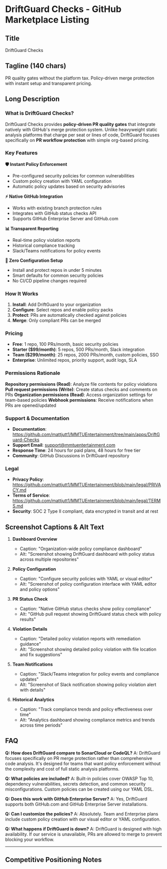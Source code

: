 # DriftGuard Checks - GitHub Marketplace Listing

## Title
DriftGuard Checks

## Tagline (140 chars)
PR quality gates without the platform tax. Policy-driven merge protection with instant setup and transparent pricing.

## Long Description

### What is DriftGuard Checks?

DriftGuard Checks provides **policy-driven PR quality gates** that integrate natively with GitHub's merge protection system. Unlike heavyweight static analysis platforms that charge per seat or lines of code, DriftGuard focuses specifically on **PR workflow protection** with simple org-based pricing.

### Key Features

**🛡️ Instant Policy Enforcement**
- Pre-configured security policies for common vulnerabilities
- Custom policy creation with YAML configuration
- Automatic policy updates based on security advisories

**⚡ Native GitHub Integration**
- Works with existing branch protection rules
- Integrates with GitHub status checks API
- Supports GitHub Enterprise Server and GitHub.com

**📊 Transparent Reporting**
- Real-time policy violation reports
- Historical compliance tracking
- Slack/Teams notifications for policy events

**🔧 Zero Configuration Setup**
- Install and protect repos in under 5 minutes
- Smart defaults for common security policies
- No CI/CD pipeline changes required

### How It Works

1. **Install**: Add DriftGuard to your organization
2. **Configure**: Select repos and enable policy packs
3. **Protect**: PRs are automatically checked against policies
4. **Merge**: Only compliant PRs can be merged

### Pricing

- **Free**: 1 repo, 100 PRs/month, basic security policies
- **Starter ($99/month)**: 5 repos, 500 PRs/month, Slack integration
- **Team ($299/month)**: 25 repos, 2000 PRs/month, custom policies, SSO
- **Enterprise**: Unlimited repos, priority support, audit logs, SLA

### Permissions Rationale

**Repository permissions (Read)**: Analyze file contents for policy violations
**Pull request permissions (Write)**: Create status checks and comments on PRs
**Organization permissions (Read)**: Access organization settings for team-based policies
**Webhook permissions**: Receive notifications when PRs are opened/updated

### Support & Documentation

- **Documentation**: https://github.com/mattjutt1/MMTUEntertainment/tree/main/apps/DriftGuard-Checks
- **Support Email**: support@mmtuentertainment.com
- **Response Time**: 24 hours for paid plans, 48 hours for free tier
- **Community**: GitHub Discussions in DriftGuard repository

### Legal

- **Privacy Policy**: https://github.com/mattjutt1/MMTUEntertainment/blob/main/legal/PRIVACY.md
- **Terms of Service**: https://github.com/mattjutt1/MMTUEntertainment/blob/main/legal/TERMS.md
- **Security**: SOC 2 Type II compliant, data encrypted in transit and at rest

## Screenshot Captions & Alt Text

1. **Dashboard Overview**
   - Caption: "Organization-wide policy compliance dashboard"
   - Alt: "Screenshot showing DriftGuard dashboard with policy status across multiple repositories"

2. **Policy Configuration**
   - Caption: "Configure security policies with YAML or visual editor"
   - Alt: "Screenshot of policy configuration interface with YAML editor and policy options"

3. **PR Status Check**
   - Caption: "Native GitHub status checks show policy compliance"
   - Alt: "GitHub pull request showing DriftGuard status check with policy results"

4. **Violation Details**
   - Caption: "Detailed policy violation reports with remediation guidance"
   - Alt: "Screenshot showing detailed policy violation with file location and fix suggestions"

5. **Team Notifications**
   - Caption: "Slack/Teams integration for policy events and compliance updates"
   - Alt: "Screenshot of Slack notification showing policy violation alert with details"

6. **Historical Analytics**
   - Caption: "Track compliance trends and policy effectiveness over time"
   - Alt: "Analytics dashboard showing compliance metrics and trends across time periods"

## FAQ

**Q: How does DriftGuard compare to SonarCloud or CodeQL?**
A: DriftGuard focuses specifically on PR merge protection rather than comprehensive code analysis. It's designed for teams that want policy enforcement without the complexity and cost of full static analysis platforms.

**Q: What policies are included?**
A: Built-in policies cover OWASP Top 10, dependency vulnerabilities, secrets detection, and common security misconfigurations. Custom policies can be created using our YAML DSL.

**Q: Does this work with GitHub Enterprise Server?**
A: Yes, DriftGuard supports both GitHub.com and GitHub Enterprise Server installations.

**Q: Can I customize the policies?**
A: Absolutely. Team and Enterprise plans include custom policy creation with our visual editor or YAML configuration.

**Q: What happens if DriftGuard is down?**
A: DriftGuard is designed with high availability. If our service is unavailable, PRs are allowed to merge to prevent blocking your workflow.

---

## Competitive Positioning Notes

<!-- SonarCloud: LOC-based pricing, comprehensive analysis platform -->
<!-- DeepSource: $8-24/seat/month, broad security scope -->  
<!-- Codacy: ~$15-18/user/month, traditional static analysis -->
<!-- DriftGuard: Org-based, PR-focused, simple policy enforcement -->